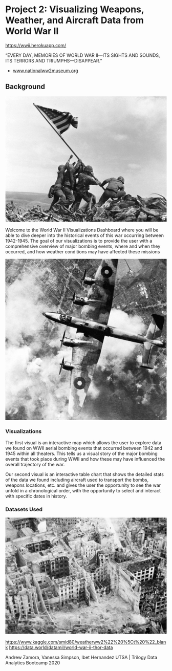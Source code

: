 # Project 2: Visualizing Weapons, Weather, and Aircraft Data from World War II

https://wwii.herokuapp.com/

“EVERY DAY, MEMORIES OF WORLD WAR II—ITS SIGHTS AND SOUNDS, ITS TERRORS AND TRIUMPHS—DISAPPEAR.”

- www.nationalww2museum.org    

## Background

![1-Intro](Images/1.png)

Welcome to the World War II Visualizations Dashboard where you will be able to dive deeper into the historical events of this war occurring between 1942-1945. The goal of our visualizations is to provide the user with a comprehensive overview of major bombing events, where and when they occurred, and how weather conditions may have affected these missions


![2-Aircraft](Images/2.png)

### Visualizations

The first visual is an interactive map which allows the user to explore data we found on WWII aerial bombing events that occurred between 1942 and 1945 within all theaters. This tells us a visual story of the major bombing events that took place during WWII and how these may have influenced the overall trajectory of the war. 

Our second visual is an interactive table chart that shows the detailed stats of the data we found including aircraft used to transport the bombs, weapons locations, etc. and gives the user the opportunity to see the war unfold in a chronological order, with the opportunity to select and interact with specific dates in history.

### Datasets Used 

   ![3-Bombing](Images/3.png)

   https://www.kaggle.com/smid80/weatherww2%22%20%5Ct%20%22_blank
   https://data.world/datamil/world-war-ii-thor-data
    
   Andrew Zamora, Vanessa Simpson, Ibet Hernandez
   UTSA | Trilogy Data Analytics Bootcamp 2020

